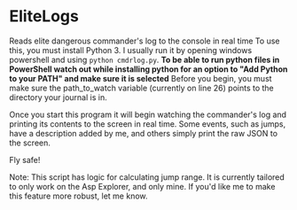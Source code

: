 # EliteLogs
Reads elite dangerous commander's log to the console in real time
To use this, you must install Python 3. I usually run it by opening windows powershell and using `python cmdrlog.py`. **To be able to run python files in PowerShell watch out while installing python for an option to "Add Python to your PATH" and make sure it is selected**
Before you begin, you must make sure the path_to_watch variable (currently on line 26) points to the directory your journal is in.

Once you start this program it will begin watching the commander's log and printing its contents to the screen in real time. Some events, such as jumps, have a description added by me, and others simply print the raw JSON to the screen.

Fly safe!

Note: This script has logic for calculating jump range. It is currently tailored to only work on the Asp Explorer, and only mine. If you'd like me to make this feature more robust, let me know.
